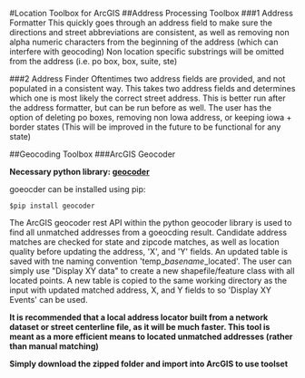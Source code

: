 #Location Toolbox for ArcGIS
##Address Processing Toolbox
###1 Address Formatter
This quickly goes through an address field to make sure the directions and street abbreviations are consistent, as well as removing non alpha numeric characters from the beginning of the address (which can interfere with geocoding)
Non location specific substrings will be omitted from the address (i.e. po box, box, suite, ste)

###2 Address Finder
Oftentimes two address fields are provided, and not populated in a consistent way. This takes two address fields and determines which one is most likely the correct street address. This is better run after the address formatter, but can be run before as well.
The user has the option of deleting po boxes, removing non Iowa address, or keeping iowa + border states (This will be improved in the future to be functional for any state)

##Geocoding Toolbox
###ArcGIS Geocoder

**Necessary python library: [geocoder](https://github.com/DenisCarriere/geocoder)**

goeocder can be installed using pip:
```
$pip install geocoder
```
The ArcGIS geocoder rest API within the python geocoder library is used to find all unmatched addresses from a goeocding result. Candidate address matches are checked for state and zipcode matches, as well as location quality before updating the address, 'X', and 'Y' fields. An updated table is saved with tne naming convention 'temp_*basename*_located'. The user can simply use "Display XY data" to create a new shapefile/feature class with all located points. A new table is copied to the same working directory as the input with updated matched address, X, and Y fields to so
'Display XY Events' can be used.

**It is recommended that a local address locator built from a network dataset or street centerline file, as it will be much faster. This tool is meant as a more efficient means to located unmatched addresses (rather than manual matching)**

**Simply download the zipped folder and import into ArcGIS to use toolset**
